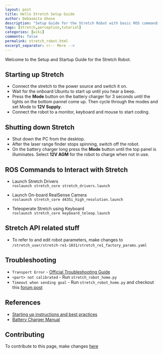 ```yaml
---
layout: post
title: Hello Stretch Setup Guide
author: Debasmita Ghose
description: "Setup Guide for the Stretch Robot with basic ROS commands"
tags: [Stretch,perception,tutorial]
categories: [wiki]
comments: false
permalink: stretch_robot.html
excerpt_separator: <!-- More -->
---
```


Welcome to the Setup and Startup Guide for the Stretch Robot.

<!-- More -->


## Starting up Stretch

- Connect the stretch to the power source and switch it on.
- Wait for the onboard Ubuntu to start up until you hear a beep.
- Press the **Mode** button on the battery charger for 3 seconds until the lights on the bottom pannel come up. Then cycle through the modes and set Mode to **12V Supply**.
- Connect the robot to a monitor, keyboard and mouse to start coding. 

## Shutting down Stretch

- Shut down the PC from the desktop.
- After the laser range finder stops spinning, switch off the robot.
- On the battery charger long press the **Mode** button until the top panel is illuminates. Select **12V AGM** for the robot to charge when not in use. 

## ROS Commands to Interact with Stretch

- Launch Stretch Drivers  
``` roslaunch stretch_core stretch_drivers.launch ```

- Launch On-board RealSense Camera  
``` roslaunch stretch_core d435i_high_resolution.launch ```

- Teleoperate Stretch using Keyboard  
``` roslaunch stretch_core keyboard_teleop.launch ```

## Stretch API related stuff

- To refer to and edit robot parameters, make changes to `/stretch_user/stretch-re1-1031/stretch_re1_factory_params.yaml`

## Troubleshooting
 - `Transport Error` - [Official Troubleshooting Guide](https://docs.hello-robot.com/troubleshooting_guide/) 
 - `<part> not calibrated` - Run `stretch_robot_home.py`
 - `Timeout when sending goal` -  Run `stretch_robot_home.py` and checkout this [forum post](https://forum.hello-robot.com/t/robot-entered-standby-mode-top-white-button-blinking-during-teleoperation-through-web-interface/85)

## References

- [Starting up instructions and best practices](https://docs.hello-robot.com/quick_start_guide/)
- [Battery Charger Manual](https://no.co/media/nocodownloads/format/g/e/genius10na_user_guide_1.pdf)



## Contributing

To contribute to this page, make changes [here](https://github.com/ScazLab/ScazLab.github.io/blob/master/_posts/2021-01-22-Stretch_Robot.md)
